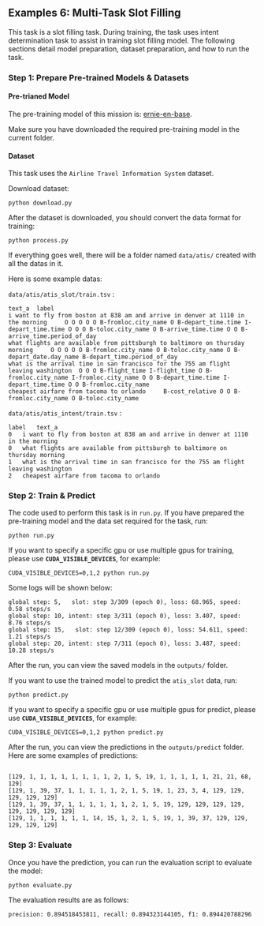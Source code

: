 ## Examples 6: Multi-Task Slot Filling
This task is a slot filling task. During training, the task uses intent determination task to assist in training slot filling model. The following sections detail model preparation, dataset preparation, and how to run the task.

### Step 1: Prepare Pre-trained Models & Datasets

#### Pre-trianed Model

The pre-training model of this mission is: [ernie-en-base](https://github.com/PaddlePaddle/PALM/tree/r0.3-api).

Make sure you have downloaded the required pre-training model in the current folder.


#### Dataset

This task uses the `Airline Travel Information System` dataset. 
 
Download dataset:
```shell
python download.py
```

After the dataset is downloaded, you should convert the data format for training:
```shell
python process.py
```

If everything goes well, there will be a folder named `data/atis/`  created with all the datas in it.

Here is some example datas:

`data/atis/atis_slot/train.tsv` :
```
text_a	label
i want to fly from boston at 838 am and arrive in denver at 1110 in the morning 	O O O O O B-fromloc.city_name O B-depart_time.time I-depart_time.time O O O B-toloc.city_name O B-arrive_time.time O O B-arrive_time.period_of_day 
what flights are available from pittsburgh to baltimore on thursday morning 	O O O O O B-fromloc.city_name O B-toloc.city_name O B-depart_date.day_name B-depart_time.period_of_day 
what is the arrival time in san francisco for the 755 am flight leaving washington 	O O O B-flight_time I-flight_time O B-fromloc.city_name I-fromloc.city_name O O B-depart_time.time I-depart_time.time O O B-fromloc.city_name 
cheapest airfare from tacoma to orlando 	B-cost_relative O O B-fromloc.city_name O B-toloc.city_name 
```

`data/atis/atis_intent/train.tsv` :
```
label	text_a
0	i want to fly from boston at 838 am and arrive in denver at 1110 in the morning
0	what flights are available from pittsburgh to baltimore on thursday morning
1	what is the arrival time in san francisco for the 755 am flight leaving washington
2	cheapest airfare from tacoma to orlando
```

### Step 2: Train & Predict

The code used to perform this task is in `run.py`. If you have prepared the pre-training model and the data set required for the task, run:

```shell
python run.py
```

If you want to specify a specific gpu or use multiple gpus for training, please use **`CUDA_VISIBLE_DEVICES`**, for example:

```shell
CUDA_VISIBLE_DEVICES=0,1,2 python run.py
```

Some logs will be shown below:

```
global step: 5,   slot: step 3/309 (epoch 0), loss: 68.965, speed: 0.58 steps/s
global step: 10, intent: step 3/311 (epoch 0), loss: 3.407, speed: 8.76 steps/s
global step: 15,   slot: step 12/309 (epoch 0), loss: 54.611, speed: 1.21 steps/s
global step: 20, intent: step 7/311 (epoch 0), loss: 3.487, speed: 10.28 steps/s
```


After the run, you can view the saved models in the `outputs/` folder.


If you want to use the trained model to predict the `atis_slot` data, run:

```shell
python predict.py
```

If you want to specify a specific gpu or use multiple gpus for predict, please use **`CUDA_VISIBLE_DEVICES`**, for example:

```shell
CUDA_VISIBLE_DEVICES=0,1,2 python predict.py
```


After the run, you can view the predictions in the `outputs/predict` folder. Here are some examples of predictions:

```

[129, 1, 1, 1, 1, 1, 1, 1, 1, 2, 1, 5, 19, 1, 1, 1, 1, 1, 21, 21, 68, 129]
[129, 1, 39, 37, 1, 1, 1, 1, 1, 2, 1, 5, 19, 1, 23, 3, 4, 129, 129, 129, 129, 129]
[129, 1, 39, 37, 1, 1, 1, 1, 1, 1, 2, 1, 5, 19, 129, 129, 129, 129, 129, 129, 129, 129]
[129, 1, 1, 1, 1, 1, 1, 14, 15, 1, 2, 1, 5, 19, 1, 39, 37, 129, 129, 129, 129, 129]
```

### Step 3: Evaluate

Once you have the prediction, you can run the evaluation script to evaluate the model:

```shell
python evaluate.py
```

The evaluation results are as follows:

```
precision: 0.894518453811, recall: 0.894323144105, f1: 0.894420788296
```
